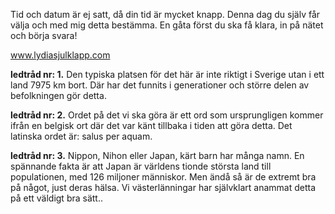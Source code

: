 
Tid och datum är ej satt, då din tid är mycket knapp. Denna dag du själv får välja och med mig detta bestämma. En gåta först du ska få klara, in på nätet och börja svara! 

www.lydiasjulklapp.com


**ledtråd nr: 1.**
Den typiska platsen för det här är inte riktigt i Sverige utan i ett land 7975 km bort. Där har det funnits i generationer och större delen av befolkningen gör detta. 




**ledtråd nr: 2.**
Ordet på det vi ska göra är ett ord som ursprungligen kommer ifrån en belgisk ort där det var känt tillbaka i tiden att göra detta. Det latinska ordet är: salus per aquam.



**ledtråd nr: 3.**
Nippon, Nihon eller Japan, kärt barn har många namn. En spännande fakta är att Japan är världens tionde största land till populationen, med 126 miljoner människor. Men ändå så är de extremt bra på något, just deras hälsa. Vi västerlänningar har självklart anammat detta på ett väldigt bra sätt..


